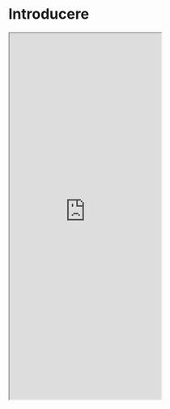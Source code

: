 # Introducere

<iframe class="is-fullwidth" height="722" marginheight="0" marginwidth="0" src="https://ctipub-my.sharepoint.com/personal/dragos_niculescu_upb_ro/_layouts/15/Doc.aspx?sourcedoc={3d9005d1-e656-4a30-8f2c-b79de69db6a9}&amp;action=embedview&amp;wdAr=1.334174022698613">    
</iframe> 